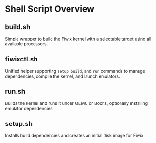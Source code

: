 # Shell Script Overview

## build.sh
Simple wrapper to build the Fiwix kernel with a selectable target using all available processors.

## fiwixctl.sh
Unified helper supporting `setup`, `build`, and `run` commands to manage dependencies, compile the kernel, and launch emulators.

## run.sh
Builds the kernel and runs it under QEMU or Bochs, optionally installing emulator dependencies.

## setup.sh
Installs build dependencies and creates an initial disk image for Fiwix.

